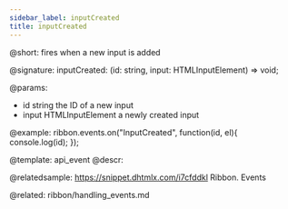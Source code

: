 ```yaml
---
sidebar_label: inputCreated
title: inputCreated
---          
```


@short: fires when a new input is added

@signature: inputCreated: (id: string, input: HTMLInputElement) => void;

@params:
- id 		string			the ID of a new input
- input		HTMLInputElement		a newly created input


@example:
ribbon.events.on("InputCreated", function(id, el){
    console.log(id);
});


@template: api_event
@descr:

@relatedsample: https://snippet.dhtmlx.com/i7cfddkl	Ribbon. Events

@related: ribbon/handling_events.md